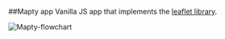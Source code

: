 ##Mapty app
Vanilla JS app that implements the <a href="https://leafletjs.com/">leaflet library</a>.


![Mapty-flowchart](https://user-images.githubusercontent.com/78060264/216394527-5249148a-d2b7-476e-a4a4-c163b43c020f.png)
